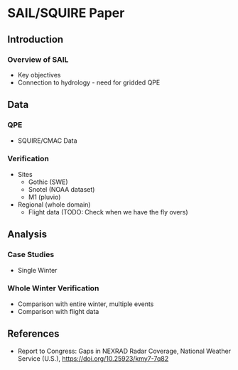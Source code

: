 # SAIL/SQUIRE Paper

## Introduction

### Overview of SAIL
- Key objectives
- Connection to hydrology - need for gridded QPE



## Data

### QPE
- SQUIRE/CMAC Data

### Verification
- Sites
  - Gothic (SWE)
  - Snotel (NOAA dataset)
  - M1 (pluvio)
- Regional (whole domain)
  -  Flight data (TODO: Check when we have the fly overs)

## Analysis

### Case Studies
- Single Winter

### Whole Winter Verification
- Comparison with entire winter, multiple events
- Comparison with flight data

## References
- Report to Congress: Gaps in NEXRAD Radar Coverage, National Weather Service (U.S.), https://doi.org/10.25923/kmy7-7q82



